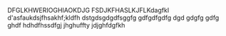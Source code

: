 DFGLKHWERIOGHIAOKDJG
FSDJKFHASLKJFLKdagfkl
d'asfaukdsjfhsakhf;kldfh
dstgdsgdgdfsggfg
gdfgdfgdfg
dgd
gdgfg
gdfg
ghdf
hdhdfhssdfgj
jhghuffty
jdjghfdgfkh
